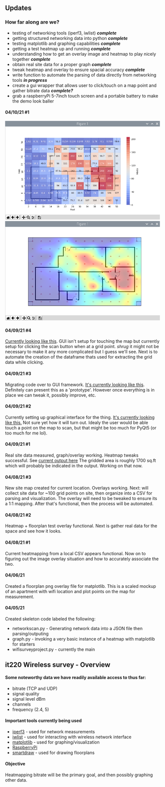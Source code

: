 ## Updates

### How far along are we? 

* testing of networking tools (iperf3, iwlist) ***complete***
* getting structured networking data into python ***complete***
* testing matplotlib and graphing capabilities ***complete***
* getting a test heatmap up and running ***complete***
* understanding how to get an overlay image and heatmap to play nicely together ***complete***
* obtain real site data for a proper graph ***complete***
* tweak heatmap and overlay to ensure spacial accuracy ***complete***
* write function to automate the parsing of data directly from networking tools ***in progress***
* create a gui wrapper that allows user to click/touch on a map point and gather bitrate data ***complete?***
* grab a raspberryPi 5-7inch touch screen and a portable battery to make the demo look baller

#### 04/10/21 #1 
![bitrate map][5]
![interpolation map][4]

[5]: <output/block_map.png>
[4]: <output/interpolation_map.png>

#### 04/09/21 #4
[Currently looking like this][3]. GUI isn't setup for touching the map but currently setup for clicking the scan 
button when at a grid point. *shrug* it might not be necessary to make it any more complicated but I guess 
we'll see. Next is to automate the creation of the dataframe thats used for extracting the grid data while clicking.

[3]: <output/test_gui3.png>

#### 04/09/21 #3
Migrating code over to GUI framework. [It's currently looking like this][2]. Definitely can present this as a 
'prototype'. However once everything is in place we can tweak it, possibly improve, etc.

[2]: <output/test_gui2.png>  

#### 04/09/21 #2
Currently setting up graphical interface for the thing. [It's currently looking like this.][1] 
Not sure yet how it will turn out. Idealy the user would be able touch a point on the map to scan,
but that might be too much for PyQt5 (or too much for me lol). 

[1]: <output/test_gui.png>

#### 04/09/21 #1
Real site data measured, graph/overlay working. Heatmap tweaks successful.
See [current output here](output/house_output.png) The gridded area is roughly 1700 sq.ft
which will probably be indicated in the output. Working on that now.

#### 04/08/21 #3
New site map created for current location. Overlays working. Next: will collect site data
for ~100 grid points on site, then organize into a CSV for parsing and visualization. The overlay
will need to be tweaked to ensure its a 1:1 mapping. After that's functional, then the process will
be automated.  

#### 04/08/21 #2
Heatmap + floorplan test overlay functional. Next is gather real data for the space and see
how it looks. 

#### 04/08/21 #1
Current heatmapping from a local CSV appears functional. Now on to figuring out 
the image overlay situation and how to accurately associate the two. 

#### 04/06/21
Created a floorplan png overlay file for matplotlib. This is a scaled mockup of an apartment
with wifi location and plot points on the map for measurement.

#### 04/05/21
Created skeleton code labeled the following:

* networkscan.py - Generating network data into a JSON file then parsing/outputing 
* graph.py - invoking a very basic instance of a heatmap with matplotlib for starters
* wifisurveyproject.py - currently the main


## it220 Wireless survey - Overview

#### Some noteworthy data we have readily available access to thus far:

* bitrate (TCP and UDP)
* signal quality
* signal level dBm
* channels
* frequency (2.4, 5) 

#### Important tools currently being used

* [iperf3](https://iperf.fr) - used for network measurements 
* [iwlist](https://www.systutorials.com/docs/linux/man/8-iwlist/) - used for interacting with wireless network interface
* [matplotlib](https://matplotlib.org/) - used for graphing/visualization
* [RaspberryPi](https://www.raspberrypi.org/products/raspberry-pi-4-model-b/)
* [smartdraw](https://www.smartdraw.com/) - used for drawing floorplans

#### Objective
Heatmapping bitrate will be the primary goal, and then possibly graphing other data.


